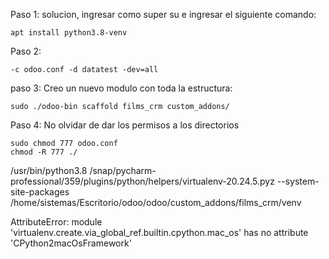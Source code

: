 Paso 1:
solucion, ingresar como super su e ingresar el siguiente comando: 
```
apt install python3.8-venv
```

Paso 2:
```
-c odoo.conf -d datatest -dev=all
```

paso 3:
Creo un nuevo modulo con toda la estructura: 
```
sudo ./odoo-bin scaffold films_crm custom_addons/
```

Paso 4:
No olvidar de dar los permisos a los directorios
```
sudo chmod 777 odoo.conf
chmod -R 777 ./ 
```

/usr/bin/python3.8 /snap/pycharm-professional/359/plugins/python/helpers/virtualenv-20.24.5.pyz --system-site-packages /home/sistemas/Escritorio/odoo/odoo/custom_addons/films_crm/venv

AttributeError: module 'virtualenv.create.via_global_ref.builtin.cpython.mac_os' has no attribute 'CPython2macOsFramework'


